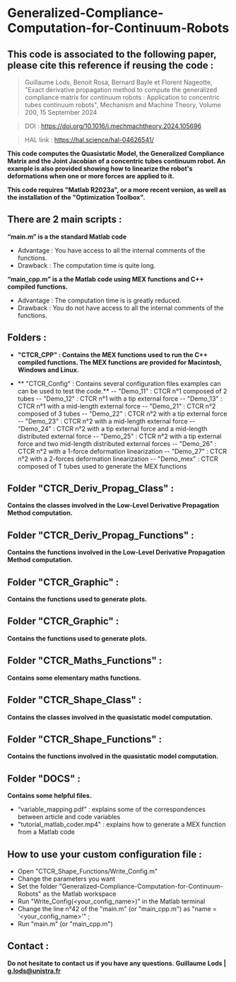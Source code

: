 # Generalized-Compliance-Computation-for-Continuum-Robots

## This code is associated to the following paper, please cite this reference if reusing the code :

> Guillaume Lods, Benoit Rosa, Bernard Bayle et Florent Nageotte, "Exact derivative propagation method to compute the generalized compliance matrix for continuum robots : Application to concentric tubes continuum robots", Mechanism and Machine Theory, Volume 200, 15 September 2024

> DOI : https://doi.org/10.1016/j.mechmachtheory.2024.105696

> HAL link : https://hal.science/hal-04626541/

**This code computes the Quasistatic Model, the Generalized Compliance Matrix and the Joint Jacobian of a concentric tubes continuum robot. An example is also provided showing how to linearize the robot's deformations when one or more forces are applied to it.**

**This code requires "Matlab R2023a", or a more recent version, as well as the installation of the "Optimization Toolbox".**

## There are 2 main scripts : 
**“main.m” is a the standard Matlab code**
- Advantage : You have access to all the internal comments of the functions.
- Drawback  : The computation time is quite long.

**“main_cpp.m” is a the Matlab code using MEX functions and C++ compiled functions.**
- Advantage : The computation time is is greatly reduced.
- Drawback  : You do not have access to all the internal comments of the functions.

## Folders :

- **"CTCR_CPP" : Contains the MEX functions used to run the C++ compiled functions. The MEX functions are provided for Macintosh, Windows and Linux.**

- ** "CTCR_Config" : Contains several configuration files examples can can be used to test the code.**
-- "Demo_11"  : CTCR n°1 composed of 2 tubes
-- "Demo_12"  : CTCR n°1 with a tip external force
-- "Demo_13"  : CTCR n°1 with a mid-length external force
-- "Demo_21"  : CTCR n°2 composed of 3 tubes
-- "Demo_22"  : CTCR n°2 with a tip external force
-- "Demo_23"  : CTCR n°2 with a mid-length external force
-- "Demo_24"  : CTCR n°2 with a tip external force and a mid-length distributed external force
-- "Demo_25"  : CTCR n°2 with a tip external force and two mid-length distributed external forces
-- "Demo_26"  : CTCR n°2 with a 1-force deformation linearization
-- "Demo_27"  : CTCR n°2 with a 2-forces deformation linearization
-- "Demo_mex" : CTCR composed of T tubes used to generate the MEX functions

## Folder "CTCR_Deriv_Propag_Class" :
**Contains the classes involved in the Low-Level Derivative Propagation Method computation.**

## Folder "CTCR_Deriv_Propag_Functions" :
**Contains the functions involved in the Low-Level Derivative Propagation Method computation.**

## Folder "CTCR_Graphic" :
**Contains the functions used to generate plots.**

## Folder "CTCR_Graphic" :
**Contains the functions used to generate plots.**

## Folder "CTCR_Maths_Functions" :
**Contains some elementary maths functions.**

## Folder "CTCR_Shape_Class" :
**Contains the classes involved in the quasistatic model computation.**

## Folder "CTCR_Shape_Functions" :
**Contains the functions involved in the quasistatic model computation.**

## Folder "DOCS" :
**Contains some helpful files.**
- “variable_mapping.pdf”      : explains some of the correspondences between article and code variables
- "tutorial_matlab_coder.mp4" : explains how to generate a MEX function from a Matlab code

## How to use your custom configuration file : 
- Open "CTCR_Shape_Functions/Write_Config.m"
- Change the parameters you want
- Set the folder "Generalized-Compliance-Computation-for-Continuum-Robots" as the Matlab workspace
- Run "Write_Config(<your_config_name>)" in the Matlab terminal
- Change the line n°42 of the "main.m" (or "main_cpp.m") as "name = '<your_config_name>'" ;
- Run "main.m" (or "main_cpp.m")

## Contact : 
**Do not hesitate to contact us if you have any questions.**
**Guillaume Lods | g.lods@unistra.fr**
